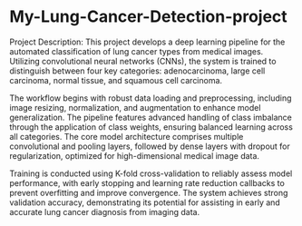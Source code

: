 # My-Lung-Cancer-Detection-project
Project Description:
This project develops a deep learning pipeline for the automated classification of lung cancer types from medical images. Utilizing convolutional neural networks (CNNs), the system is trained to distinguish between four key categories: adenocarcinoma, large cell carcinoma, normal tissue, and squamous cell carcinoma.

The workflow begins with robust data loading and preprocessing, including image resizing, normalization, and augmentation to enhance model generalization. The pipeline features advanced handling of class imbalance through the application of class weights, ensuring balanced learning across all categories. The core model architecture comprises multiple convolutional and pooling layers, followed by dense layers with dropout for regularization, optimized for high-dimensional medical image data.

Training is conducted using K-fold cross-validation to reliably assess model performance, with early stopping and learning rate reduction callbacks to prevent overfitting and improve convergence. The system achieves strong validation accuracy, demonstrating its potential for assisting in early and accurate lung cancer diagnosis from imaging data.

